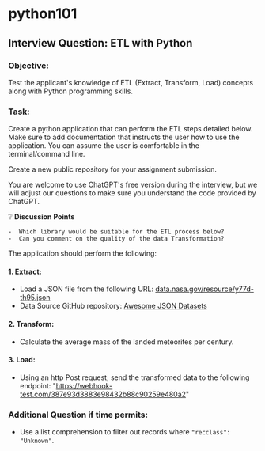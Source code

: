 # python101

## Interview Question: ETL with Python

### Objective:
Test the applicant's knowledge of ETL (Extract, Transform, Load) concepts along with Python programming skills.

### Task:
Create a python application that can perform the ETL steps detailed below. Make sure to add documentation that instructs the user how to use the application. You can assume the user is comfortable in the terminal/command line. 

Create a new public repository for your assignment submission.

You are welcome to use ChatGPT's free version during the interview, but we will adjust our questions to make sure you understand the code provided by ChatGPT. 

❔ **Discussion Points**

    -  Which library would be suitable for the ETL process below?
    -  Can you comment on the quality of the data Transformation?

The application should perform the following: 

#### 1. Extract:
- Load a JSON file from the following URL: [data.nasa.gov/resource/y77d-th95.json](https://data.nasa.gov/resource/y77d-th95.json) 
- Data Source GitHub repository: [Awesome JSON Datasets](https://github.com/jdorfman/awesome-json-datasets)

#### 2. Transform:
- Calculate the average mass of the landed meteorites per century.

#### 3. Load:
- Using an http Post request, send the transformed data to the following endpoint: "https://webhook-test.com/387e93d3883e98432b88c90259e480a2"

### Additional Question if time permits:
- Use a list comprehension to filter out records where `"recclass": "Unknown"`.
